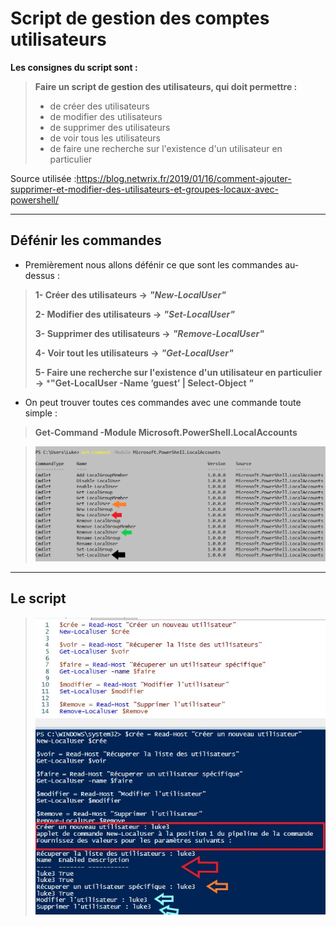 # Script de gestion des comptes utilisateurs 

**Les consignes du script sont :** 

>**Faire un script de gestion des utilisateurs, qui doit permettre :**
> - de créer des utilisateurs
> - de modifier des utilisateurs
> - de supprimer des utilisateurs
> - de voir tous les utilisateurs
> - de faire une recherche sur l'existence d'un utilisateur en particulier

Source utilisée :https://blog.netwrix.fr/2019/01/16/comment-ajouter-supprimer-et-modifier-des-utilisateurs-et-groupes-locaux-avec-powershell/

---
## Défénir les commandes
 
- Premièrement nous allons défénir ce que sont les commandes au-dessus :

> **1- Créer des utilisateurs ->** ***"New-LocalUser"***
> 
> **2- Modifier des utilisateurs ->** ***"Set-LocalUser"***
> 
> **3- Supprimer des utilisateurs ->** ***"Remove-LocalUser"***
> 
> **4- Voir tout les utilisateurs ->** ***"Get-LocalUser"***
>
> **5- Faire une recherche sur l'existence d'un utilisateur en particulier ->** ***"Get-LocalUser -Name ‘guest’ | Select-Object *"*** 

- On peut trouver toutes ces commandes avec une commande toute simple : 
> **Get-Command -Module Microsoft.PowerShell.LocalAccounts**

>![](../Images.md/cc.jpg.png)

---
## Le script 

> ![](../Images.md/tp.jpg)



